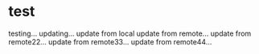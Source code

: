 # test
testing...
updating...
update from local
update from remote...
update from remote22...
update from remote33...
update from remote44...
